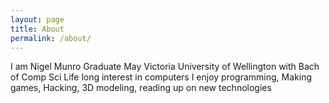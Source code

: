 ```yaml
---
layout: page
title: About
permalink: /about/
---
```



I am Nigel Munro
Graduate May Victoria University of Wellington with Bach of Comp Sci
Life long interest in computers
I enjoy
programming, Making games, Hacking, 3D modeling, reading up on new technologies



[jekyll-organization]: https://github.com/jekyll
